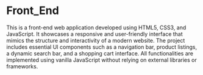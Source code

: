 # Front_End
This is a front-end web application developed using HTML5, CSS3, and JavaScript. It showcases a responsive and user-friendly interface that mimics the structure and interactivity of a modern website. The project includes essential UI components such as a navigation bar, product listings, a dynamic search bar, and a shopping cart interface. All functionalities are implemented using vanilla JavaScript without relying on external libraries or frameworks.
